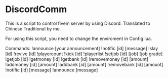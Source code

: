 # DiscordComm
This is a script to control fivem server by using Discord. Translated to Chinese Traditional by me.

For using this script, you need to change the enviroment in Config.lua.

Commands:
!announce [your announcement]
!notific [id] [message]
!slay [id]
!revive [id]
!playercount
!kick [id]
!playerlist
!setjob [id] [job] [job grade]
!getjob [id]
!getmoney [id]
!getbank [id]
!removemoney [id] [amount]
!addmoney [id] [amount]
!addbank [id] [amount]
!removebank [id] [amount]
!notific [id] [message]
!announce [message]

